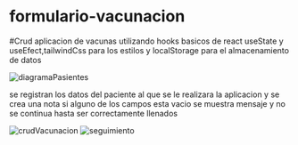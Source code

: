 # formulario-vacunacion

#Crud aplicacion de vacunas
utilizando hooks basicos de react useState y useEfect,tailwindCss para los estilos y localStorage para el almacenamiento de datos

![diagramaPasientes](https://user-images.githubusercontent.com/85569433/201649834-199941ff-09d0-4c75-bd2d-3e2ccf5578bb.PNG)


se registran los datos del paciente al que se le realizara la aplicacion y se crea una nota si alguno de los campos esta vacio se muestra mensaje y no se continua hasta ser correctamente llenados

![crudVacunacion](https://user-images.githubusercontent.com/85569433/201649876-6b657bc6-7d7e-4b9d-bbe1-c254d986d3ff.PNG)
![seguimiento](https://user-images.githubusercontent.com/85569433/201649890-3f4b9c4e-c2ed-4db5-9b46-ed68d6a75014.PNG)
